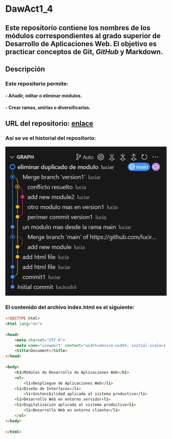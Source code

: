 # **DawAct1_4**
## Este repositorio contiene los nombres de los módulos correspondientes al grado superior de Desarrollo de Aplicaciones Web. El objetivo es practicar conceptos de **Git**, *GitHub* y **Markdown**.

## **Descripción**
### Este repositorio permite:

#### - Añadir, editar o eliminar módulos.
#### - Crear ramas, unirlas o diversificarlas.

## **URL del repositorio:** [enlace](https://github.com/lucirodrii/DawAct1_4.git)

### Así se ve el historial del repositorio:
![Imagen](img\foto.jpeg)

### El contenido del archivo index.html es el siguiente:

```html 
<!DOCTYPE html>
<html lang="en">

<head>
    <meta charset="UTF-8">
    <meta name="viewport" content="width=device-width, initial-scale=1.0">
    <title>Document</title>
</head>

<body>
    <h1>Módulos de Desarrollo de Aplicaciones Web</h1>
    <ul>
        <li>Despliegue de Aplicaciones Web</li>
	<li>Diseño de Interfaces</li>
        <li>Sostenibilidad aplicada al sistema productivo</li>         
	<li>Desarrollo Web en entorno servidor<li>
	<li>Digitalización aplicada al sistema productivo<li>
        <li>Desarrollo Web en entorno cliente</li>
    </ul>
</body>

</html> 
``` 